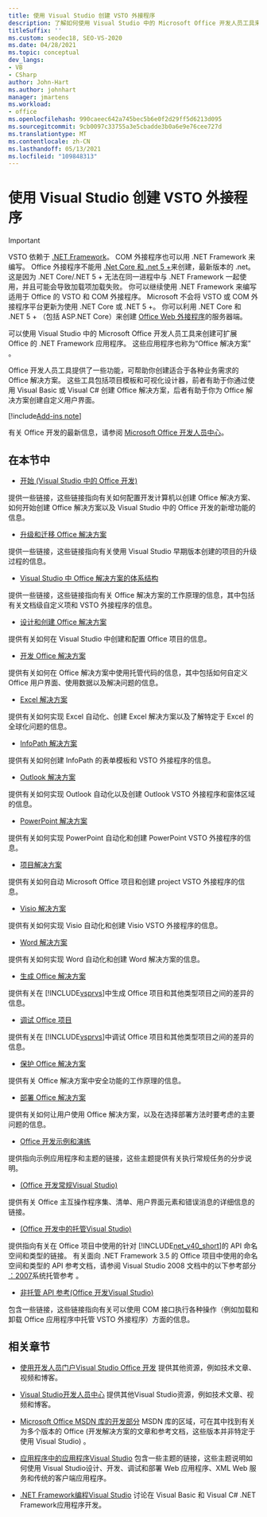 ```yaml
---
title: 使用 Visual Studio 创建 VSTO 外接程序
description: 了解如何使用 Visual Studio 中的 Microsoft Office 开发人员工具来创建可扩展 Office .NET Framework 应用程序。
titleSuffix: ''
ms.custom: seodec18, SEO-VS-2020
ms.date: 04/28/2021
ms.topic: conceptual
dev_langs:
- VB
- CSharp
author: John-Hart
ms.author: johnhart
manager: jmartens
ms.workload:
- office
ms.openlocfilehash: 990caeec642a745bec5b6e0f2d29ff5d6213d095
ms.sourcegitcommit: 9cb0097c33755a3e5cbadde3b0a6e9e76cee727d
ms.translationtype: MT
ms.contentlocale: zh-CN
ms.lasthandoff: 05/13/2021
ms.locfileid: "109848313"
---
```

# <a name="create-vsto-add-ins-for-office-by-using-visual-studio"></a>使用 Visual Studio 创建 VSTO 外接程序
> [!IMPORTANT]
> VSTO 依赖于 [.NET Framework](https://docs.microsoft.com/dotnet/framework/get-started/overview)。 COM 外接程序也可以用 .NET Framework 来编写。 Office 外接程序不能用 [.Net Core 和 .net 5 +](https://docs.microsoft.com/dotnet/core/dotnet-five)来创建，最新版本的 .net。 这是因为 .NET Core/.NET 5 + 无法在同一进程中与 .NET Framework 一起使用，并且可能会导致加载项加载失败。 你可以继续使用 .NET Framework 来编写适用于 Office 的 VSTO 和 COM 外接程序。 Microsoft 不会将 VSTO 或 COM 外接程序平台更新为使用 .NET Core 或 .NET 5 +。 你可以利用 .NET Core 和 .NET 5 + （包括 ASP.NET Core）来创建 [Office Web 外接程序](https://docs.microsoft.com/office/dev/add-ins/overview/office-add-ins)的服务器端。

  可以使用 Visual Studio 中的 Microsoft Office 开发人员工具来创建可扩展 Office 的 .NET Framework 应用程序。 这些应用程序也称为“Office 解决方案” 。

 Office 开发人员工具提供了一些功能，可帮助你创建适合于各种业务需求的 Office 解决方案。 这些工具包括项目模板和可视化设计器，前者有助于你通过使用 Visual Basic 或 Visual C# 创建 Office 解决方案，后者有助于你为 Office 解决方案创建自定义用户界面。

[!include[Add-ins note](includes/addinsnote.md)]

 有关 Office 开发的最新信息，请参阅 [Microsoft Office 开发人员中心](https://developer.microsoft.com/office/docs)。

## <a name="in-this-section"></a>在本节中
- [开始 &#40;Visual Studio 中的 Office 开发&#41;](getting-started-office-development-in-visual-studio.md)

 提供一些链接，这些链接指向有关如何配置开发计算机以创建 Office 解决方案、如何开始创建 Office 解决方案以及 Visual Studio 中的 Office 开发的新增功能的信息。

- [升级和迁移 Office 解决方案](upgrading-and-migrating-office-solutions.md)

 提供一些链接，这些链接指向有关使用 Visual Studio 早期版本创建的项目的升级过程的信息。

- [Visual Studio 中 Office 解决方案的体系结构](architecture-of-office-solutions-in-visual-studio.md)

 提供一些链接，这些链接指向有关 Office 解决方案的工作原理的信息，其中包括有关文档级自定义项和 VSTO 外接程序的信息。

- [设计和创建 Office 解决方案](designing-and-creating-office-solutions.md)

 提供有关如何在 Visual Studio 中创建和配置 Office 项目的信息。

- [开发 Office 解决方案](developing-office-solutions.md)

 提供有关如何在 Office 解决方案中使用托管代码的信息，其中包括如何自定义 Office 用户界面、使用数据以及解决问题的信息。

- [Excel 解决方案](excel-solutions.md)

 提供有关如何实现 Excel 自动化、创建 Excel 解决方案以及了解特定于 Excel 的全球化问题的信息。

- [InfoPath 解决方案](infopath-solutions.md)

 提供有关如何创建 InfoPath 的表单模板和 VSTO 外接程序的信息。

- [Outlook 解决方案](outlook-solutions.md)

 提供有关如何实现 Outlook 自动化以及创建 Outlook VSTO 外接程序和窗体区域的信息。

- [PowerPoint 解决方案](powerpoint-solutions.md)

 提供有关如何实现 PowerPoint 自动化和创建 PowerPoint VSTO 外接程序的信息。

- [项目解决方案](project-solutions.md)

 提供有关如何自动 Microsoft Office 项目和创建 project VSTO 外接程序的信息。

- [Visio 解决方案](visio-solutions.md)

 提供有关如何实现 Visio 自动化和创建 Visio VSTO 外接程序的信息。

- [Word 解决方案](word-solutions.md)

 提供有关如何实现 Word 自动化和创建 Word 解决方案的信息。

- [生成 Office 解决方案](building-office-solutions.md)

 提供有关在 [!INCLUDE[vsprvs](../sharepoint/includes/vsprvs-md.md)]中生成 Office 项目和其他类型项目之间的差异的信息。

- [调试 Office 项目](debugging-office-projects.md)

 提供有关在 [!INCLUDE[vsprvs](../sharepoint/includes/vsprvs-md.md)]中调试 Office 项目和其他类型项目之间的差异的信息。

- [保护 Office 解决方案](securing-office-solutions.md)

 提供有关 Office 解决方案中安全功能的工作原理的信息。

- [部署 Office 解决方案](deploying-an-office-solution.md)

 提供有关如何让用户使用 Office 解决方案，以及在选择部署方法时要考虑的主要问题的信息。

- [Office 开发示例和演练](office-development-samples-and-walkthroughs.md)

 提供指向示例应用程序和主题的链接，这些主题提供有关执行常规任务的分步说明。

- [&#40;Office 开发常规Visual Studio&#41;](general-reference-office-development-in-visual-studio.md)

 提供有关 Office 主互操作程序集、清单、用户界面元素和错误消息的详细信息的链接。

- [&#40;Office 开发中的托管Visual Studio&#41;](managed-reference-office-development-in-visual-studio.md)

 提供指向有关在 Office 项目中使用的针对 [!INCLUDE[net_v40_short](../sharepoint/includes/net-v40-short-md.md)]的 API 命名空间和类型的链接。 有关面向 .NET Framework 3.5 的 Office 项目中使用的命名空间和类型的 API 参考文档，请参阅 Visual Studio 2008 文档中的以下参考部分 [：2007](managed-reference-office-development-in-visual-studio.md)系统托管参考 。

- [非托管 API 参考&#40;Office 开发Visual Studio&#41;](unmanaged-api-reference-office-development-in-visual-studio.md)

 包含一些链接，这些链接指向有关可以使用 COM 接口执行各种操作（例如加载和卸载 Office 应用程序中托管 VSTO 外接程序）方面的信息。

## <a name="related-sections"></a>相关章节
- [使用开发人员门户Visual Studio Office 开发](https://developer.microsoft.com/office/docs) 提供其他资源，例如技术文章、视频和博客。

- [Visual Studio开发人员中心](https://visualstudio.microsoft.com/) 提供其他Visual Studio资源，例如技术文章、视频和博客。

- [Microsoft Office MSDN 库的开发部分](/previous-versions/office/office-12/bb726434(v=office.12)) MSDN 库的区域，可在其中找到有关为多个版本的 Office (开发解决方案的文章和参考文档，这些版本并非特定于使用 Visual Studio) 。

- [应用程序中的应用程序Visual Studio](/previous-versions/h8w79z10(v=vs.140)) 包含一些主题的链接，这些主题说明如何使用 Visual Studio设计、开发、调试和部署 Web 应用程序、XML Web 服务和传统的客户端应用程序。

- [.NET Framework编程Visual Studio](/previous-versions/visualstudio/visual-studio-2010/k1s94fta(v=vs.100)) 讨论在 Visual Basic 和 Visual C# .NET Framework应用程序开发。
